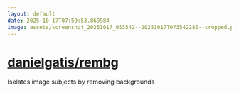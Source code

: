 ```yaml
---
layout: default
date: 2025-10-17T07:59:53.869984
image: assets/screenshot_20251017_053542--20251017T073542280--cropped.png
---
```


# [danielgatis/rembg](https://github.com/danielgatis/rembg/)

Isolates image subjects by removing backgrounds
